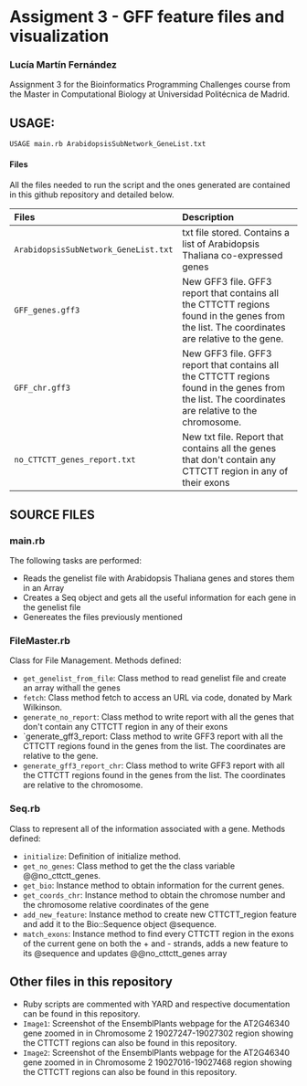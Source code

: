 # Assigment 3 - GFF feature files and visualization

### Lucía Martín Fernández

Assignment 3 for the Bioinformatics Programming Challenges course from the Master in Computational Biology at Universidad Politécnica de Madrid.

## USAGE:

`USAGE main.rb ArabidopsisSubNetwork_GeneList.txt`

#### Files 

All the files needed to run the script and the ones generated are contained in this github repository and detailed below. 

| **Files**                           | **Description**                                                                                                 |                                                   
|:----------------------------------------|:----------------------------------------------------------------------------------------------------------------|
|`ArabidopsisSubNetwork_GeneList.txt`                                |  txt file stored. Contains a list of Arabidopsis Thaliana co-expressed genes                          |                  
|`GFF_genes.gff3`                                  | New GFF3 file. GFF3 report that contains all the CTTCTT regions found in the genes from the list. The coordinates are relative to the gene.                 |                                                               
|`GFF_chr.gff3`                                  | New GFF3 file. GFF3 report that contains all the CTTCTT regions found in the genes from the list. The coordinates are relative to the chromosome.                |   
|`no_CTTCTT_genes_report.txt`                                  | New txt file. Report that contains all the genes that don't contain any CTTCTT region in any of their exons                 |     

## SOURCE FILES

### main.rb

The following tasks are performed:

-   Reads the genelist file with Arabidopsis Thaliana genes and stores them in an Array
-   Creates a Seq object and gets all the useful information for each gene in the genelist file 
-   Genereates the files previously mentioned

### FileMaster.rb

Class for File Management. Methods defined:

- `get_genelist_from_file`: Class method to read genelist file and create an array withall the genes
- `fetch`: Class method fetch to access an URL via code, donated by Mark Wilkinson.
- `generate_no_report`: Class method to write report with all the genes that don't contain any CTTCTT region in any of their exons
- `generate_gff3_report: Class method to write GFF3 report with all the CTTCTT regions found in the genes from the list. The coordinates are relative to the gene.
- `generate_gff3_report_chr`: Class method to write GFF3 report with all the CTTCTT regions found in the genes from the list. The coordinates are relative to the chromosome.

### Seq.rb 

Class to represent all of the information associated with a gene. Methods defined:

- `initialize`: Definition of initialize method.
- `get_no_genes`: Class method to get the the class variable @@no_cttctt_genes.
- `get_bio`: Instance method to obtain information for the current genes.
- `get_coords_chr`: Instance method to obtain the chromose number and the chromosome relative coordinates of the gene
- `add_new_feature`: Instance method to create new CTTCTT_region feature and add it to the Bio::Sequence object @sequence.
- `match_exons`: Instance method to find every CTTCTT region in the exons of the current gene on both the + and - strands, adds a new feature to its @sequence and updates @@no_cttctt_genes array


## Other files in this repository

- Ruby scripts are commented with YARD and respective documentation can be found in this repository. 
- `Image1`: Screenshot of the EnsemblPlants webpage for the AT2G46340 gene zoomed in in Chromosome 2 19027247-19027302 region showing the CTTCTT regions can also be found in this repository. 
- `Image2`: Screenshot of the EnsemblPlants webpage for the AT2G46340 gene zoomed in in Chromosome 2 19027016-19027468 region showing the CTTCTT regions can also be found in this repository. 
